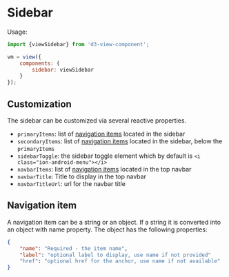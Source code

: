 # Sidebar

Usage:
```javascript
import {viewSidebar} from 'd3-view-component';

vm = view({
    components: {
        sidebar: viewSidebar
    }
});
```

## Customization

The sidebar can be customized via several reactive properties.

* ``primaryItems``: list of [navigation items][] located in the sidebar
* ``secondaryItems``: list of [navigation items][] located in the sidebar, below the ``primaryItems``
* ``sidebarToggle``: the sidebar toggle element which by default is ```<i class="ion-android-menu"></i>```
* ``navbarItems``: list of [navigation items][] located in the top navbar
* ``navbarTitle``: Title to display in the top navbar
* ``navbarTitleUrl``: url for the navbar title

## Navigation item

A navigation item can be a string or an object.
If a string it is converted into an object with name property.
The object has the following properties:
```json
{
    "name": "Required - the item name",
    "label": "optional label to display, use name if not provided"
    "href": "optional href for the anchor, use name if not available"
}
```


[navigation items]: #navigation-items
